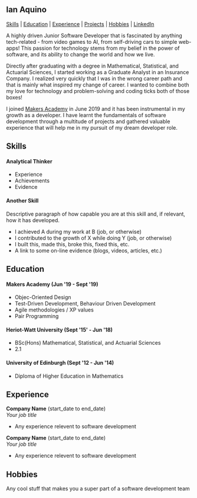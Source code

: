 ## Ian Aquino

[Skills](https://github.com/ianaquino47/CV/#skills) | [Education](https://github.com/ianaquino47/CV/#education) | [Experience](https://github.com/ianaquino47/CV/#experience) | [Projects](https://github.com/ianaquino47/CV/#projects) | [Hobbies](https://github.com/ianaquino47/CV/#hobbies) | [LinkedIn](https://www.linkedin.com/in/ian-aquino/) 

A highly driven Junior Software Developer that is fascinated by anything tech-related - from video games to AI, from self-driving cars to simple web-apps! This passion for technology stems from my belief in the power of software, and its ability to change the world and how we live. 

Directly after graduating with a degree in Mathematical, Statistical, and Actuarial Sciences, I started working as a Graduate Analyst in an Insurance Company. I realized very quickly that I was in the wrong career path and that is mainly what inspired my change of career. I wanted to combine both my love for technology and problem-solving and coding ticks both of those boxes! 

I joined [Makers Academy](http://www.makersacademy.com/) in June 2019 and it has been instrumental in my growth as a developer. I have learnt the fundamentals of software development through a multitude of projects and gathered valuable experience that will help me in my pursuit of my dream developer role.

## Skills

#### Analytical Thinker

- Experience
- Achievements
- Evidence

#### Another Skill

Descriptive paragraph of how capable you are at this skill and, if relevant, how it has developed.

- I achieved A during my work at B (job, or otherwise)
- I contributed to the growth of X while doing Y (job, or otherwise)
- I built this, made this, broke this, fixed this, etc.
- A link to some on-line evidence (blogs, videos, articles, etc.)

## Education

#### Makers Academy (Jun '19 - Sept '19)

- Objec-Oriented Design
- Test-Driven Development, Behaviour Driven Development
- Agile methodologies / XP values
- Pair Programming

#### Heriot-Watt University (Sept '15' - Jun '18)

- BSc(Hons) Mathematical, Statistical, and Actuarial Sciences
- 2.1

#### University of Edinburgh (Sept '12 - Jun '14)

- Diploma of Higher Education in Mathematics

## Experience

**Company Name** (start_date to end_date)    
*Your job title*  

- Any experience relevent to software development

**Company Name** (start_date to end_date)   
*Your job title*  

- Any experience relevent to software development

## Hobbies

Any cool stuff that makes you a super part of a software development team